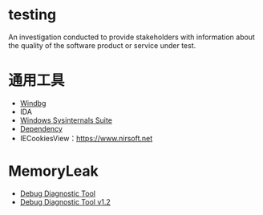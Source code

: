 # testing
An investigation conducted to provide stakeholders with information about the quality of the software product or service under test.

# 通用工具

* [Windbg](http://www.windbg.org/)
* IDA
* [Windows Sysinternals Suite](https://docs.microsoft.com/en-us/sysinternals/downloads/)
* [Dependency](http://www.dependencywalker.com/)
* IECookiesView：https://www.nirsoft.net

# MemoryLeak

 * [Debug Diagnostic Tool](https://www.microsoft.com/en-us/download/details.aspx?id=49924)
 * [Debug Diagnostic Tool v1.2](https://www.microsoft.com/en-us/download/details.aspx?id=26798)
